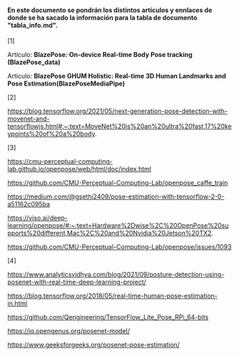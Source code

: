 #### En este documento se pondrán los distintos artículos y ennlaces de donde se ha sacado la información para la tabla de documento "tabla_info.md".

[1] 

Artículo: **BlazePose: On-device Real-time Body Pose tracking (BlazePose_data)**

Artículo: **BlazePose GHUM Holistic: Real-time 3D Human Landmarks and Pose Estimation(BlazePoseMediaPipe)**
    
    
[2] 

https://blog.tensorflow.org/2021/05/next-generation-pose-detection-with-movenet-and-tensorflowjs.html#:~:text=MoveNet%20is%20an%20ultra%20fast,17%20keypoints%20of%20a%20body.     
    

[3]

https://cmu-perceptual-computing-lab.github.io/openpose/web/html/doc/index.html
    
https://github.com/CMU-Perceptual-Computing-Lab/openpose_caffe_train

https://medium.com/@gsethi2409/pose-estimation-with-tensorflow-2-0-a51162c095ba

https://viso.ai/deep-learning/openpose/#:~:text=Hardware%2Dwise%2C%20OpenPose%20supports%20different,Mac%2C%20and%20Nvidia%20Jetson%20TX2.

https://github.com/CMU-Perceptual-Computing-Lab/openpose/issues/1093
    
   
[4] 

https://www.analyticsvidhya.com/blog/2021/09/posture-detection-using-posenet-with-real-time-deep-learning-project/

https://blog.tensorflow.org/2018/05/real-time-human-pose-estimation-in.html

https://github.com/Qengineering/TensorFlow_Lite_Pose_RPi_64-bits

https://iq.opengenus.org/posenet-model/

https://www.geeksforgeeks.org/posenet-pose-estimation/
